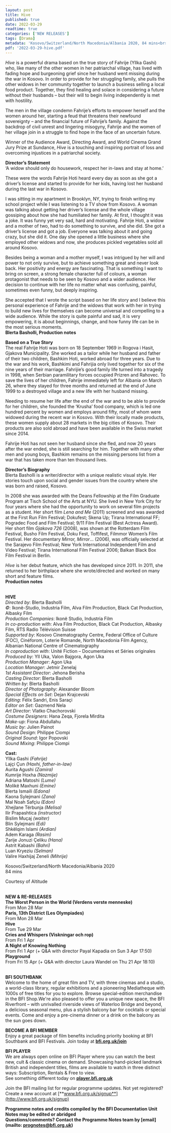 ```yaml
---
layout: post
title: Hive
published: true
date: 2022-03-29
readtime: true
categories: ['NEW RELEASES']
tags: [Drama]
metadata: 'Kosovo/Switzerland/North Macedonia/Albania 2020, 84 mins<br> Director: Blerta Basholli'
pdf: '2022-03-29-hive.pdf'
---
```



_Hive_ is a powerful drama based on the true story of Fahrije (Yllka Gashi) who, like many of the other women in her patriarchal village, has lived with fading hope and burgeoning grief since her husband went missing during the war in Kosovo. In order to provide for her struggling family, she pulls the other widows in her community together to launch a business selling a local food product. Together, they find healing and solace in considering a future without their husbands – but their will to begin living independently is met with hostility.

The men in the village condemn Fahrije’s efforts to empower herself and the women around her, starting a feud that threatens their newfound sovereignty – and the financial future of Fahrije’s family. Against the backdrop of civil unrest and lingering misogyny, Fahrije and the women of her village join in a struggle to find hope in the face of an uncertain future.

Winner of the Audience Award, Directing Award, and World Cinema Grand Jury Prize at Sundance, _Hive_ is a touching and inspiring portrait of loss and overcoming injustices in a patriarchal society.<br>

**Director’s Statement**<br>
‘A widow should only do housework, respect her in-laws and stay at home.’

These were the words Fahrije Hoti heard every day as soon as she got a driver’s license and started to provide for her kids, having lost her husband during the last war in Kosovo.

I was sitting in my apartment in Brooklyn, NY, trying to finish writing my school project while I was listening to a TV show from Kosovo. A woman was talking about getting her driver’s license and the whole village gossiping about how she had humiliated her family. At first, I thought it was a joke. It was funny yet very sad, hard and motivating. Fahrije Hoti, a widow and a mother of two, had to do something to survive, and she did. She got a driver’s license and got a job. Everyone was talking about it and going crazy, but she did it. One day she opened a little business where she employed other widows and now, she produces pickled vegetables sold all around Kosovo.

Besides being a woman and a mother myself, I was intrigued by her will and power to not only survive, but to achieve something great and never look back. Her positivity and energy are fascinating. That is something I want to bring on screen, a strong female character full of colours, a woman protagonist that needs to be seen by Kosovo and a wider audience. Her decision to continue with her life no matter what was confusing, painful, sometimes even funny, but deeply inspiring.

She accepted that I wrote the script based on her life story and I believe this personal experience of Fahrije and the widows that work with her in trying to build new lives for themselves can become universal and compelling to a wide audience. While the story is quite painful and sad, it is very empowering, it is about beginnings, change, and how funny life can be in the most serious moments.<br>
**Blerta Basholli, Production notes**<br>

**Based on a True Story**<br>
The real Fahrije Hoti was born on 18 September 1969 in Rogova i Hasit, Gjakova Municipality. She worked as a tailor while her husband and father of their two children, Bashkim Hoti, worked abroad for three years. Due to the war and his work, Bashkimi and Fahrijia only lived together for six of the nine years of their marriage. Fahrijie’s good family life turned into a tragedy in 1998, when Serbian paramilitary forces occupied Prizren and Rahovec. To save the lives of her children, Fahrije immediately left for Albania on March 26, where they stayed for three months and returned at the end of June 1999 to a destroyed village and a new life with her husband missing.

Needing to resume her life after the end of the war and to be able to provide for her children, she founded the ‘Krusha’ food company, which is led one hundred percent by women and employs around fifty, most of whom were widowed during the recent war in Kosovo. With their locally made products, these women supply about 28 markets in the big cities of Kosovo. Their products are also sold abroad and have been available in the Swiss market since 2014.

Fahrije Hoti has not seen her husband since she fled, and now 20 years after the war ended, she is still searching for him. Together with many other men and young boys, Bashkim remains on the missing persons list from a war that has taken more than ten thousand lives.<br>

**Director’s Biography**<br>
Blerta Basholli is a writer/director with a unique realistic visual style. Her stories touch upon social and gender issues from the country where she was born and raised, Kosovo.

In 2008 she was awarded with the Deans Fellowship at the Film Graduate Program at Tisch School of the Arts at NYU. She lived in New York City for four years where she had the opportunity to work on several film projects as a student. Her short film _Lena and Me_ (2011) screened and was awarded at the First Run Film Festival; Dokufest; Skena Up; Tirana International FF; Pogradec Food and Film Festival; 9/11 Film Festival (Best Actress Award). Her short film _Gjakova_ _726_ (2008), was shown at the Rotterdam Film Festival, Busho Film Festival, Doku Fest, Toffifest, Filmmor Women’s Film Festival. Her documentary _Mirror, Mirror_... (2006), was officially selected at the Sarajevo Film Festival; New York International Independent Film and Video Festival; Tirana International Film Festival 2006; Balkan Black Box Film Festival in Berlin.

_Hive_ is her debut feature, which she has developed since 2011. In 2011, she returned to her birthplace where she wrote/directed and worked on many short and feature films.<br>
**Production notes**<br>
<br>

**HIVE**<br>
_Directed by_: Blerta Basholli  
_©_: Ikonë-Studio, Industria Film, Alva Film Production, Black Cat Production, Albasky Film  
_Production Companies_: Ikonë Studio, Industria Film  
_In co-production with_: Alva Film Production, Black Cat Production, Albasky Film, RTS Radio Télévision Suisse  
_Supported by_: Kosovo Cinematography Centre, Federal Office of Culture (FOC), Cinéforom, Loterie Romande, North Macedonia Film Agency, Albanian National Centre of Cinematography<br> 
_In coproduction with_: Unité Fiction – Documentaires et Séries originales  
_Produced by_: Yll Uka, Valon Bajgora, Agon Uka  
_Production Manager_: Agon Uka  
_Location Manager_: Jetmir Zenelaj  
_1st Assistant Director_: Jehona Berisha  
_Casting Director_: Blerta Basholli  
_Written by_: Blerta Basholli  
_Director of Photography_: Alexander Bloom  
_Special Effects on Set_: Dejan Krajcevski  
_Editing_: Félix Sandri, Enis Saraçi  
_Editor on Set_: Gazmend Nela  
_Art Director_: Vlatko Chachorovski  
_Costume Designers_: Hana Zeqa, Fjorela Mirdita  
_Make-up_: Fiona Abdullahu  
_Music by_: Julien Painot  
_Sound Design_: Philippe Ciompi  
_Original Sound_: Igor Popovski  
_Sound Mixing_: Philippe Ciompi<br>

**Cast:**<br>
Yllka Gashi _(Fahrije)_  
Lajçi Çun _(Haxhi, father-in-law)_  
Aurita Agushi _(Zamira)_  
Kumrije Hoxha _(Nazmije)_  
Adriana Matoshi _(Lume)_  
Molikë Maxhuni _(Emine)_  
Blerta Ismaili _(Edona)_  
Kaona Sylejmani _(Zana)_  
Mal Noah Safçiu _(Edon)_  
Xhejlane Tërbunja _(Melisa)_  
Ilir Prapashtica _(instructor)_  
Bislim Muçaj _(waiter)_  
Blin Sylejmani _(Edi)_  
Shkëlqim Islami _(Ardian)_  
Adem Karaga _(Rasim)_  
Zarije Jonuzi Çeliku _(Hana)_  
Astrit Kabashi _(Bahri)_  
Luan Kryeziu _(Selman)_  
Valire Haxhijaj Zeneli _(Mihrije)_<br>

Kosovo/Switzerland/North Macedonia/Albania 2020<br>
84 mins<br>

Courtesy of Altitude<br>
<br>

**NEW & RE-RELEASES**<br>
**The Worst Person in the World (Verdens verste menneske)**<br>
From Mon 28 Mar<br>
**Paris, 13th District (Les Olympiades)**<br>
From Mon 28 Mar<br>
**Hive**<br>
From Tue 29 Mar<br>
**Cries and Whispers (Viskningar och rop)**<br>
From Fri 1 Apr<br>
**A Night of Knowing Nothing**<br>
From Fri 1 Apr (+ Q&A with director Payal Kapadia on Sun 3 Apr 17:50)<br>
**Playground**<br>
From Fri 15 Apr (+ Q&A with director Laura Wandel on Thu 21 Apr 18:10)<br>
<br>

**BFI SOUTHBANK**  
Welcome to the home of great film and TV, with three cinemas and a studio, a world-class library, regular exhibitions and a pioneering Mediatheque with 1000s of free titles for you to explore. Browse special-edition merchandise in the BFI Shop.We&#39;re also pleased to offer you a unique new space, the BFI Riverfront – with unrivalled riverside views of Waterloo Bridge and beyond, a delicious seasonal menu, plus a stylish balcony bar for cocktails or special events. Come and enjoy a pre-cinema dinner or a drink on the balcony as the sun goes down.  

**BECOME A BFI MEMBER**  
Enjoy a great package of film benefits including priority booking at BFI Southbank and BFI Festivals. Join today at [**bfi.org.uk/join**](http://www.bfi.org.uk/join)  

**BFI PLAYER**  
 We are always open online on BFI Player where you can watch the best new, cult &amp; classic cinema on demand. Showcasing hand-picked landmark British and independent titles, films are available to watch in three distinct ways: Subscription, Rentals &amp; Free to view.<br> 
See something different today on [**player.bfi.org.uk**](https://player.bfi.org.uk/)

Join the BFI mailing list for regular programme updates. Not yet registered? Create a new account at [**www.bfi.org.uk/signup**](http://www.bfi.org.uk/signup)

**Programme notes and credits compiled by the BFI Documentation Unit  
Notes may be edited or abridged  
Questions/comments? Contact the Programme Notes team by [email](mailto: prognotes@bfi.org.uk)**



